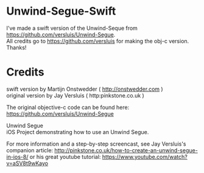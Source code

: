 # Unwind-Segue-Swift
I've made a swift version of the Unwind-Seque from https://github.com/versluis/Unwind-Segue.  
All credits go to https://github.com/versluis for making the obj-c version. Thanks!  



# Credits
swift version by Martijn Onstwedder ( http://onstwedder.com )  
original version by Jay Versluis ( http:pinkstone.co.uk )   

The original objective-c code can be found here:  
https://github.com/versluis/Unwind-Segue  

Unwind Segue  
iOS Project demonstrating how to use an Unwind Segue.  

For more information and a step-by-step screencast, see Jay Versluis's companion article: http://pinkstone.co.uk/how-to-create-an-unwind-segue-in-ios-8/
or his great youtube tutorial: https://www.youtube.com/watch?v=aSV8t9wKayo
